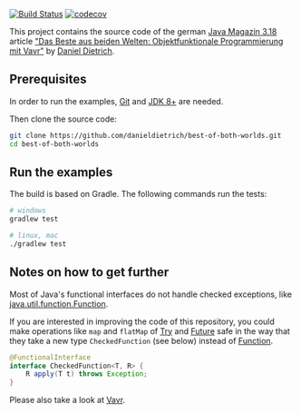 [![Build Status](https://travis-ci.org/danieldietrich/best-of-both-worlds.png)](https://travis-ci.org/danieldietrich/best-of-both-worlds)
[![codecov](https://codecov.io/gh/danieldietrich/best-of-both-worlds/branch/master/graph/badge.svg)](https://codecov.io/gh/danieldietrich/best-of-both-worlds)

This project contains the source code of the german [Java Magazin 3.18](https://jaxenter.de/ausgaben/java-magazin-3-18) article ["Das Beste aus beiden Welten: Objektfunktionale Programmierung mit Vavr"](https://entwickler.de/leseproben/vavr-objektfunktional-programmieren-579827775.html) by [Daniel Dietrich](https://twitter.com/danieldietrich).

## Prerequisites

In order to run the examples, [Git](https://git-scm.com/book/en/v2/Getting-Started-Installing-Git) and [JDK 8+](http://www.oracle.com/technetwork/java/javase/downloads/index.html) are needed.

Then clone the source code:

```bash
git clone https://github.com/danieldietrich/best-of-both-worlds.git
cd best-of-both-worlds
```

## Run the examples

The build is based on Gradle. The following commands run the tests:

```bash
# windows
gradlew test

# linux, mac
./gradlew test 
```

## Notes on how to get further

Most of Java's functional interfaces do not handle checked exceptions, like [java.util.function.Function](https://docs.oracle.com/javase/8/docs/api/java/util/function/Function.html).

If you are interested in improving the code of this repository, you could make operations like `map` and `flatMap` of [Try](https://github.com/danieldietrich/best-of-both-worlds/blob/master/src/main/java/io/vavr/bobw/Try.java) and [Future](https://github.com/danieldietrich/best-of-both-worlds/blob/master/src/main/java/io/vavr/bobw/Future.java) safe in the way that they take a new type `CheckedFunction` (see below) instead of [Function](https://docs.oracle.com/javase/8/docs/api/java/util/function/Function.html).

```java
@FunctionalInterface
interface CheckedFunction<T, R> {
    R apply(T t) throws Exception;    
}
```

Please also take a look at [Vavr](https://github.com/vavr-io/vavr).